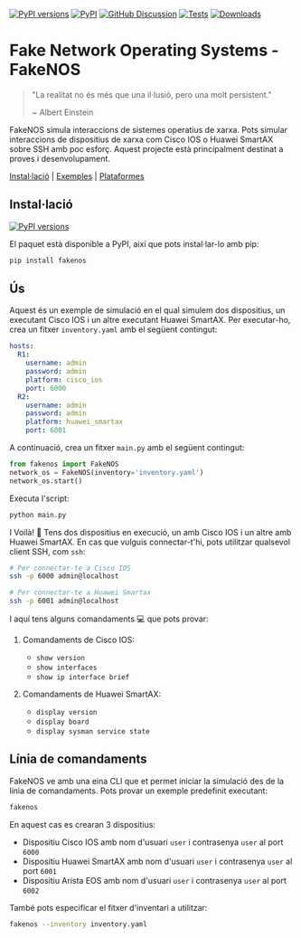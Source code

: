 [![PyPI versions][pypi-pyversion-badge]][pypi-pyversion-link]
[![PyPI][pypi-latest-release-badge]][pypi-latest-release-link]
[![GitHub Discussion][github-discussions-badge]][github-discussions-link]
[![Tests][github-tests-badge]][github-tests-link]
[![Downloads][pepy-downloads-badge]][pepy-downloads-link]

# Fake Network Operating Systems - FakeNOS

> "La realitat no és més que una il·lusió, pero una molt persistent."
>
> ~ Albert Einstein

FakeNOS simula interaccions de sistemes operatius de xarxa. Pots simular
interaccions de dispositius de xarxa com Cisco IOS o Huawei SmartAX sobre
SSH amb poc esforç. Aquest projecte està principalment destinat a proves
i desenvolupament.

[Instal·lació](usage/installation.md) | [Exemples](examples.md) | [Plataformes](platforms.md)


## Instal·lació
[![PyPI versions][pypi-pyversion-badge]][pypi-pyversion-link]

El paquet està disponible a PyPI, així que pots instal·lar-lo amb pip:
```bash
pip install fakenos
```

## Ús
Aquest és un exemple de simulació en el qual simulem dos dispositius, un
executant Cisco IOS i un altre executant Huawei SmartAX. Per executar-ho,
crea un fitxer `inventory.yaml` amb el següent contingut:
```yaml
hosts:
  R1:
    username: admin
    password: admin
    platform: cisco_ios
    port: 6000
  R2:
    username: admin
    password: admin
    platform: huawei_smartax
    port: 6001
```

A continuació, crea un fitxer `main.py` amb el següent contingut:
```python
from fakenos import FakeNOS
network_os = FakeNOS(inventory='inventory.yaml')
network_os.start()
```

Executa l'script:
```bash
python main.py
```

I Voilà! :dizzy: Tens dos dispositius en execució, un amb Cisco IOS i un altre amb Huawei SmartAX.
En cas que vulguis connectar-t'hi, pots utilitzar qualsevol client SSH, com `ssh`:
```bash
# Per connectar-te a Cisco IOS
ssh -p 6000 admin@localhost

# Per connectar-te a Huawei Smartax
ssh -p 6001 admin@localhost
```

I aquí tens alguns comandaments :computer: que pots provar:

1. Comandaments de Cisco IOS:
    - `show version`
    - `show interfaces`
    - `show ip interface brief`

2. Comandaments de Huawei SmartAX:
    - `display version`
    - `display board`
    - `display sysman service state`

## Línia de comandaments
FakeNOS ve amb una eina CLI que et permet iniciar la simulació des de la
línia de comandaments. Pots provar un exemple predefinit executant:
```bash
fakenos
```

En aquest cas es crearan 3 dispositius:

- Dispositiu Cisco IOS amb nom d'usuari `user` i contrasenya `user` al port `6000`
- Dispositiu Huawei SmartAX amb nom d'usuari `user` i contrasenya `user` al port `6001`
- Dispositiu Arista EOS amb nom d'usuari `user` i contrasenya `user` al port `6002`

També pots especificar el fitxer d'inventari a utilitzar:
```bash
fakenos --inventory inventory.yaml
```

[github-discussions-link]:     https://github.com/fakenos/fakenos/discussions
[github-discussions-badge]:    https://img.shields.io/static/v1?label=Discussions&message=Ask&color=blue&logo=github
[black-badge]:                 https://img.shields.io/badge/code%20style-black-000000.svg
[black-link]:                  https://github.com/psf/black
[pypi-pyversion-link]:         https://pypi.python.org/pypi/fakenos/
[pypi-pyversion-badge]:        https://img.shields.io/pypi/pyversions/fakenos.svg
[pepy-downloads-link]:         https://pepy.tech/project/fakenos
[pepy-downloads-badge]:        https://pepy.tech/badge/fakenos
[github-tests-badge]:          https://github.com/fakenos/fakenos/actions/workflows/main.yml/badge.svg
[github-tests-link]:           https://github.com/fakenos/fakenos/actions
[pypi-latest-release-badge]:   https://img.shields.io/pypi/v/fakenos.svg
[pypi-latest-release-link]:    https://pypi.python.org/pypi/fakenos
